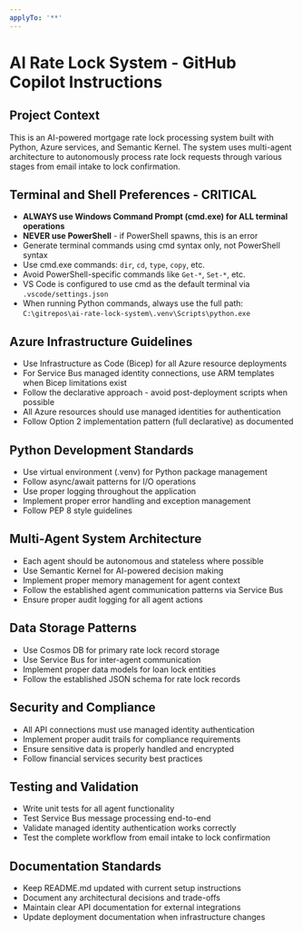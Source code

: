 ```yaml
---
applyTo: '**'
---
```


# AI Rate Lock System - GitHub Copilot Instructions

## Project Context
This is an AI-powered mortgage rate lock processing system built with Python, Azure services, and Semantic Kernel. The system uses multi-agent architecture to autonomously process rate lock requests through various stages from email intake to lock confirmation.

## Terminal and Shell Preferences - CRITICAL
- **ALWAYS use Windows Command Prompt (cmd.exe) for ALL terminal operations**
- **NEVER use PowerShell** - if PowerShell spawns, this is an error
- Generate terminal commands using cmd syntax only, not PowerShell syntax
- Use cmd.exe commands: `dir`, `cd`, `type`, `copy`, etc.
- Avoid PowerShell-specific commands like `Get-*`, `Set-*`, etc.
- VS Code is configured to use cmd as the default terminal via `.vscode/settings.json`
- When running Python commands, always use the full path: `C:\gitrepos\ai-rate-lock-system\.venv\Scripts\python.exe`

## Azure Infrastructure Guidelines
- Use Infrastructure as Code (Bicep) for all Azure resource deployments
- For Service Bus managed identity connections, use ARM templates when Bicep limitations exist
- Follow the declarative approach - avoid post-deployment scripts when possible
- All Azure resources should use managed identities for authentication
- Follow Option 2 implementation pattern (full declarative) as documented

## Python Development Standards
- Use virtual environment (.venv) for Python package management
- Follow async/await patterns for I/O operations
- Use proper logging throughout the application
- Implement proper error handling and exception management
- Follow PEP 8 style guidelines

## Multi-Agent System Architecture
- Each agent should be autonomous and stateless where possible
- Use Semantic Kernel for AI-powered decision making
- Implement proper memory management for agent context
- Follow the established agent communication patterns via Service Bus
- Ensure proper audit logging for all agent actions

## Data Storage Patterns
- Use Cosmos DB for primary rate lock record storage
- Use Service Bus for inter-agent communication
- Implement proper data models for loan lock entities
- Follow the established JSON schema for rate lock records

## Security and Compliance
- All API connections must use managed identity authentication
- Implement proper audit trails for compliance requirements
- Ensure sensitive data is properly handled and encrypted
- Follow financial services security best practices

## Testing and Validation
- Write unit tests for all agent functionality
- Test Service Bus message processing end-to-end
- Validate managed identity authentication works correctly
- Test the complete workflow from email intake to lock confirmation

## Documentation Standards
- Keep README.md updated with current setup instructions
- Document any architectural decisions and trade-offs
- Maintain clear API documentation for external integrations
- Update deployment documentation when infrastructure changes